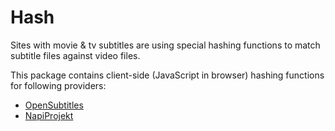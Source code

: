 # Hash

Sites with movie & tv subtitles are using special hashing functions to match
subtitle files against video files.

This package contains client-side (JavaScript in browser) hashing functions
for following providers:

- [OpenSubtitles](https://www.opensubtitles.org/)
- [NapiProjekt](https://www.napiprojekt.pl/)
